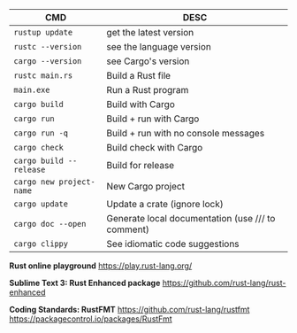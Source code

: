 CMD | DESC
--- | ----
`rustup update` | get the latest version
`rustc --version` | see the language version
`cargo --version` | see Cargo's version
`rustc main.rs` | Build a Rust file
`main.exe` | Run a Rust program
`cargo build`| Build with Cargo
`cargo run` | Build + run with Cargo
`cargo run -q` | Build + run with no console messages
`cargo check` | Build check with Cargo
`cargo build --release` | Build for release
`cargo new project-name` | New Cargo project
`cargo update` | Update a crate (ignore lock)
`cargo doc --open` | Generate local documentation (use /// to comment)
`cargo clippy` | See idiomatic code suggestions

**Rust online playground**
https://play.rust-lang.org/

**Sublime Text 3: Rust Enhanced package**
https://github.com/rust-lang/rust-enhanced

**Coding Standards: RustFMT**
https://github.com/rust-lang/rustfmt
https://packagecontrol.io/packages/RustFmt
